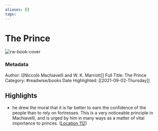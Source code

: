 ```yaml
---
aliases: []
tags:
---
```

# The Prince

![rw-book-cover](https://images-na.ssl-images-amazon.com/images/I/4148dg71XWL._SL200_.jpg)
### Metadata
Author: [[Niccolò  Machiavelli and W. K.  Marriott]]
Full Title: The Prince
Category: #readwise/books
Date Highlighted: [[2021-09-02-Thursday]]

## Highlights
- he drew the moral that it is far better to earn the confidence of the people than to rely on fortresses. This is a very noticeable principle in Machiavelli, and is urged by him in many ways as a matter of vital importance to princes. ([Location 112](https://readwise.io/to_kindle?action=open&asin=B0727YTD32&location=112))
